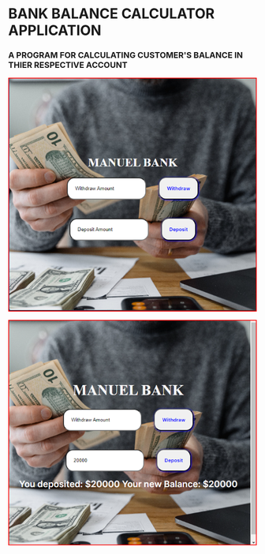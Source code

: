 # BANK BALANCE CALCULATOR APPLICATION

### A PROGRAM FOR CALCULATING CUSTOMER'S BALANCE IN THIER RESPECTIVE ACCOUNT

![website image](image.png)

![website image](image-1.png)
